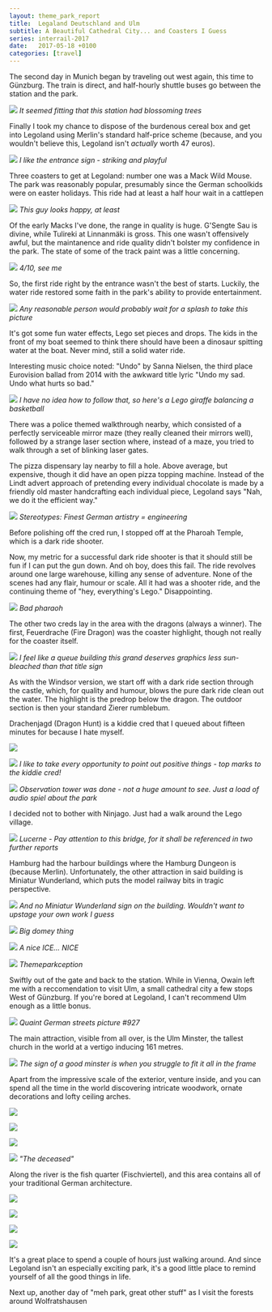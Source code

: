 ```yaml
---
layout: theme_park_report
title:  Legaland Deutschland and Ulm
subtitle: A Beautiful Cathedral City... and Coasters I Guess
series: interrail-2017
date:   2017-05-18 +0100
categories: [travel]
---
```


The second day in Munich began by traveling out west again, this time to Günzburg. The train is direct, and half-hourly shuttle buses go between the station and the park.

![](http://i.imgur.com/l9vdJ6s.jpg)
*It seemed fitting that this station had blossoming trees*

Finally I took my chance to dispose of the burdenous cereal box and get into Legoland using Merlin's standard half-price scheme (because, and you wouldn't believe this, Legoland isn't *actually* worth 47 euros).

![](https://i.imgur.com/9glUL0H.jpg)
*I like the entrance sign - striking and playful*

Three coasters to get at Legoland: number one was a Mack Wild Mouse. The park was reasonably popular, presumably since the German schoolkids were on easter holidays. This ride had at least a half hour wait in a cattlepen

![](http://i.imgur.com/kiU4zod.jpg)
*This guy looks happy, at least*

Of the early Macks I've done, the range in quality is huge. G'Sengte Sau is divine, while Tulireki at Linnanmäki is gross. This one wasn't offensively awful, but the maintanence and ride quality didn't bolster my confidence in the park. The state of some of the track paint was a little concerning.

![](http://i.imgur.com/sioSYnY.jpg)
*4/10, see me*

So, the first ride right by the entrance wasn't the best of starts. Luckily, the water ride restored some faith in the park's ability to provide entertainment.

![](http://i.imgur.com/WMCy7FJ.jpg)
*Any reasonable person would probably wait for a splash to take this picture*

It's got some fun water effects, Lego set pieces and drops. The kids in the front of my boat seemed to think there should have been a dinosaur spitting water at the boat. Never mind, still a solid water ride.

Interesting music choice noted: "Undo" by Sanna Nielsen, the third place Eurovision ballad from 2014 with the awkward title lyric "Undo my sad. Undo what hurts so bad."

![](http://i.imgur.com/o7VhMYd.jpg)
*I have no idea how to follow that, so here's a Lego giraffe balancing a basketball*

There was a police themed walkthrough nearby, which consisted of a perfectly serviceable mirror maze (they really cleaned their mirrors well), followed by a strange laser section where, instead of a maze, you tried to walk through a set of blinking laser gates.

The pizza dispensary lay nearby to fill a hole. Above average, but expensive, though it did have an open pizza topping machine. Instead of the Lindt advert approach of pretending every individual chocolate is made by a friendly old master handcrafting each individual piece, Legoland says "Nah, we do it the efficient way."

![](http://i.imgur.com/Zeu1Yij.jpg)
*Stereotypes: Finest German artistry = engineering*

Before polishing off the cred run, I stopped off at the Pharoah Temple, which is a dark ride shooter.

Now, my metric for a successful dark ride shooter is that it should still be fun if I can put the gun down. And oh boy, does this fail. The ride revolves around one large warehouse, killing any sense of adventure. None of the scenes had any flair, humour or scale. All it had was a shooter ride, and the continuing theme of "hey, everything's Lego." Disappointing.

![](http://i.imgur.com/W4iLbpj.jpg)
*Bad pharaoh*

The other two creds lay in the area with the dragons (always a winner). The first, Feuerdrache (Fire Dragon) was the coaster highlight, though not really for the coaster itself.

![](https://i.imgur.com/tps5aWQ.jpg)
*I feel like a queue building this grand deserves graphics less sun-bleached than that title sign*

As with the Windsor version, we start off with a dark ride section through the castle, which, for quality and humour, blows the pure dark ride clean out the water. The highlight is the predrop below the dragon. The outdoor section is then your standard Zierer rumblebum.

Drachenjagd (Dragon Hunt) is a kiddie cred that I queued about fifteen minutes for because I hate myself.

![](http://i.imgur.com/AUhp3xQ.jpg)

![](http://i.imgur.com/dCPVYVV.jpg)
*I like to take every opportunity to point out positive things - top marks to the kiddie cred!*

![](http://i.imgur.com/zPmNIM9.jpg?1)
*Observation tower was done - not a huge amount to see. Just a load of audio spiel about the park*

I decided not to bother with Ninjago. Just had a walk around the Lego village.

![](https://i.imgur.com/ME2dG6k.jpg)
*Lucerne - Pay attention to this bridge, for it shall be referenced in two further reports*

Hamburg had the harbour buildings where the Hamburg Dungeon is (because Merlin). Unfortunately, the other attraction in said building is Miniatur Wunderland, which puts the model railway bits in tragic perspective.

![](https://i.imgur.com/Xgp2Mxj.jpg)
*And no Miniatur Wunderland sign on the building. Wouldn't want to upstage your own work I guess*

![](https://i.imgur.com/1OUBvQc.jpg)
*Big domey thing*

![](https://i.imgur.com/ApriOaP.jpg)
*A nice ICE... NICE*

![](https://i.imgur.com/VC2uwvc.jpg)
*Themeparkception*

Swiftly out of the gate and back to the station. While in Vienna, Owain left me with a reccomendation to visit Ulm, a small cathedral city a few stops West of Günzburg. If you're bored at Legoland, I can't recommend Ulm enough as a little bonus.

![](http://i.imgur.com/kHBCNk2.jpg)
*Quaint German streets picture #927*

The main attraction, visible from all over, is the Ulm Minster, the tallest church in the world at a vertigo inducing 161 metres.

![](http://i.imgur.com/ebxREiR.jpg)
*The sign of a good minster is when you struggle to fit it all in the frame*

Apart from the impressive scale of the exterior, venture inside, and you can spend all the time in the world discovering intricate woodwork, ornate decorations and lofty ceiling arches.

![](http://i.imgur.com/doYIxWk.jpg)

![](http://i.imgur.com/QmPHF3v.jpg)

![](http://i.imgur.com/NofCDfn.jpg)

![](http://i.imgur.com/g1FHUf4.jpg)
*"The deceased"*

Along the river is the fish quarter (Fischviertel), and this area contains all of your traditional German architecture.

![](http://i.imgur.com/kXlBkVM.jpg)

![](http://i.imgur.com/CjDGtUo.jpg)

![](http://i.imgur.com/j97MOdX.jpg)

![](http://i.imgur.com/GiJPN6s.jpg)

It's a great place to spend a couple of hours just walking around. And since Legoland isn't an especially exciting park, it's a good little place to remind yourself of all the good things in life.

Next up, another day of "meh park, great other stuff" as I visit the forests around Wolfratshausen